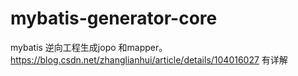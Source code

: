# mybatis-generator-core
mybatis 逆向工程生成jopo 和mapper。https://blog.csdn.net/zhanglianhui/article/details/104016027 有详解

